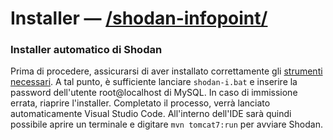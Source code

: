 # Installer — [/shodan-infopoint/](https://is-shodan-21-22.github.io/shodan-infopoint/)

### Installer automatico di Shodan

Prima di procedere, assicurarsi di aver installato correttamente gli [strumenti necessari](https://github.com/is-shodan-21-22/shodan-maven#strumenti).
A tal punto, è sufficiente lanciare `shodan-i.bat` e inserire la password dell'utente root@localhost di MySQL. In caso di immissione errata, riaprire l'installer. Completato il processo, verrà lanciato automaticamente Visual Studio Code. All'interno dell'IDE sarà quindi possibile aprire un terminale e digitare `mvn tomcat7:run` per avviare Shodan.
